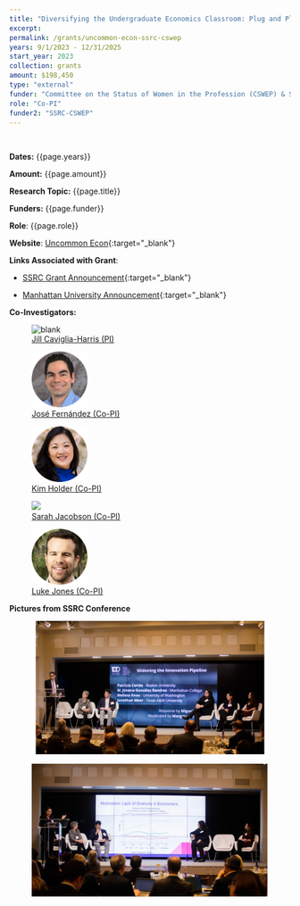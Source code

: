 ```yaml
---
title: "Diversifying the Undergraduate Economics Classroom: Plug and Play Modules with Role Models, Research, and Active Learning"
excerpt: 
permalink: /grants/uncommon-econ-ssrc-cswep
years: 9/1/2023 - 12/31/2025
start_year: 2023
collection: grants
amount: $198,450
type: "external"
funder: "Committee on the Status of Women in the Profession (CSWEP) & Social Science Research Council (SSRC) Women in Economics and Mathematics Research Consortium."
role: "Co-PI"
funder2: "SSRC-CSWEP"
---
```

<!-- Google tag (gtag.js) -->
<script async src="https://www.googletagmanager.com/gtag/js?id=G-Q95WSVMDNZ"></script>
<script>
  window.dataLayer = window.dataLayer || [];
  function gtag(){dataLayer.push(arguments);}
  gtag('js', new Date());

  gtag('config', 'G-Q95WSVMDNZ');
</script>

<br>

**Dates:** {{page.years}}

**Amount:** {{page.amount}}

**Research Topic:** {{page.title}}

**Funders:** {{page.funder}}

**Role**: {{page.role}}

**Website**: [Uncommon Econ](https://www.uncommonecon.com/){:target="_blank"}
 
**Links Associated with Grant**:
* [SSRC Grant Announcement](https://www.ssrc.org/grantees/diversifying-the-undergraduate-economics-classroom-plug-and-play-modules-with-role-models-research-and-active-learning/){:target="_blank"}

* [Manhattan University Announcement](https://manhattan.edu/news/archive/2023/10/Jimena-grants.php){:target="_blank"}

**Co-Investigators:**

<body>
<div class="image-container">
        <figure>
            <img src="/images/co-authors/jill_caviglia_harris.png" alt="blank" width="100" height="auto">
            <figcaption><a href="https://jlcaviglia-harris.wixsite.com/jlcaviglia-harris" target="_blank">Jill Caviglia-Harris (PI)</a></figcaption>
        </figure>
        <figure>
            <img src="/images/co-authors/jose_fernandez.png" alt="Image 2" width="100" height="auto">
            <figcaption><a href="https://business.louisville.edu/faculty-research/faculty-directory/jose-manuel-fernandez-phd/" target="_blank">José Fernández (Co-PI)</a></figcaption>
        </figure>
        <figure>
            <img src="/images/co-authors/kim_holder.png" alt="Image 2" width="100" height="auto">
            <figcaption><a href="https://linktr.ee/cubegrl" target="_blank">Kim Holder (Co-PI)</a></figcaption>
        </figure>     
        <figure>
            <img src="/images/co-authors/sarah_jacobson.png" width="100" height="auto">
            <figcaption><a href="https://econ.williams.edu/profile/saj2/" target="_blank"> Sarah Jacobson (Co-PI) </a></figcaption>
        </figure>
        <figure>
            <img src="/images/co-authors/luke_jones.png" alt="Image 2" width="100" height="auto">
            <figcaption><a href="https://sites.google.com/view/lukerjones" target="_blank"> Luke Jones (Co-PI)</a></figcaption>
        </figure>      
        <!-- Add more images as needed -->
    </div>
</body>

**Pictures from SSRC Conference**

<body>
<div class="image-container2">
        <figure>
            <a href="/images/presentations/ssrc_panel.png" class="image-link">
              <img src="/images/presentations/ssrc_panel.png" alt="panel" width="1080" height="auto">
            </a>
            <!--<figcaption><a>Bogotá, Colombia </a></figcaption>-->
        </figure>
        <figure>
          <a href="/images/presentations/ssrc_motivation.png.png" class="image-link">
            <img src="/images/presentations/ssrc_motivation.png" alt="panel" width="1080" height="auto">
          </a>
            <!--<figcaption><a>SSRC Conference </a></figcaption>-->
        </figure>
    </div>
</body>